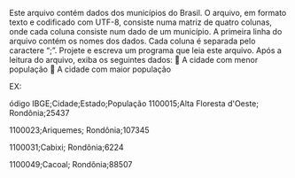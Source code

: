 Este arquivo contém dados dos municípios do Brasil. O arquivo, em formato texto e codificado com UTF-8, consiste numa matriz de quatro colunas, onde cada coluna consiste num dado de um município. A primeira linha do arquivo contém os nomes dos dados. Cada coluna é separada pelo caractere “;”.
Projete e escreva um programa que leia este arquivo. Após a leitura do arquivo, exiba os seguintes dados:
 A cidade com menor população
 A cidade com maior população

EX:

ódigo IBGE;Cidade;Estado;População 
1100015;Alta Floresta d'Oeste; Rondônia;25437

1100023;Ariquemes; Rondônia;107345

1100031;Cabixi; Rondônia;6224

1100049;Cacoal; Rondônia;88507

